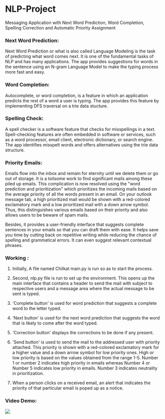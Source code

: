 # NLP-Project
Messaging Application with Next Word Prediction, Word Completion, Spelling Correction and Automatic Priority Assignment

### Next Word Prediction:

Next Word Prediction or what is also called Language Modeling is the task of predicting what word comes next. It is one of the fundamental tasks of NLP and has many applications. The app provides suggestions for words in the sentence using an N-gram Language Model to make the typing process more fast and easy.

### Word Completion:

Autocomplete, or word completion, is a feature in which an application predicts the rest of a word a user is typing. The app provides this feature by implementing DFS traversal on a trie data stucture.

### Spelling Check:

A spell checker is a software feature that checks for misspellings in a text. Spell-checking features are often embedded in software or services, such as a word processor, email client, electronic dictionary, or search engine. The app identifies misspelt words and offers alternatives using the trie data structure.

### Priority Emails:

Emails flow into the inbox and remain for eternity until we delete them or go out of storage. It is a toilsome work to find significant mails among these piled up emails. This complication is now resolved using the "word prediction and prioritization" which prioritizes the incoming mails based on the average priority of all the words present in an email. On your outlook message tab, a high prioritized mail would be shown with a red-colored exclamatory mark and a low prioritized mail with a down arrow symbol. Thus, this distinguishes various emails based on their priority and also allows users to be beware of spam mails.

Besides, it provides a user-friendly interface that suggests complete sentences in your emails so that you can draft them with ease. It helps save you time by cutting back on repetitive writing while reducing the chance of spelling and grammatical errors. It can even suggest relevant contextual phrases.

### Working :

1. Initially, A file named Chilkat main.py is run so as to start the process.

2. Second, nlp.py file is run to set up the environment. This opens up the main interface that contains a header to send the mail with subject to respective users and a message area where the actual message to be sent is typed.

3. 'Complete button' is used for word prediction that suggests a complete word to the letter typed.

4. 'Next button' is used for the next word prediction that suggests the word that is likely to come after the word typed.

5. 'Correction button' displays the corrections to be done if any present.

6. 'Send button' is used to send the mail to the addressed user with priority attached. This priority is shown with a red-colored exclamatory mark for a higher value and a down arrow symbol for low priority ones. High or low priority is based on the values obtained from the range 1-5. Number 1 or number 2 indicates high priority in emails whereas Number 4 or Number 5 indicates low priority in emails. Number 3 indicates neutrality in prioritization.

7. When a person clicks on a received email, an alert that indicates the priority of that particular email is poped up as a notice.

### Video Demo:
[![](http://img.youtube.com/vi/ExurprktAm8/0.jpg)](http://www.youtube.com/watch?v=ExurprktAm8 "NLP Project Video Demo")
